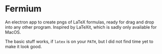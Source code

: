 # Fermium

An electron app to create pngs of LaTeX formulas, ready for drag and drop
into any other program. Inspired by LaTeXit, which is sadly only available for MacOS.

The basic stuff works, if `latex` is on your `PATH`, but I did not find time
yet to make it look good.

